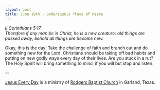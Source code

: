 ```yaml
---
layout: post
title: June 19th - God&rsquo;s Place of Peace
---
```


_II Corinthians 5:17  
Therefore if any man be in Christ, he is a new creature: old things
are passed away; behold all things are become new._

Okay, this is the day! Take the challenge of faith and branch out
and do something new for the Lord. Christians should be taking off
bad habits and putting on new godly ways every day of their lives.
Are you stuck in a rut? The Holy Spirit will bring something to mind,
if you will but stop and listen.

 --

<a href=http://jesuseveryday.net>Jesus Every Day</a> is a ministry of <a href=http://rodgersbaptist.net>Rodgers Baptist Church</a> in Garland, Texas.
